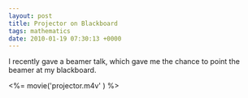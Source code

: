 ```yaml
---
layout: post
title: Projector on Blackboard
tags: mathematics
date: 2010-01-19 07:30:13 +0000
---
```


<p>I recently gave a beamer talk, which gave me the chance to point the beamer at my blackboard.</p>

<%= movie('projector.m4v' ) %>

